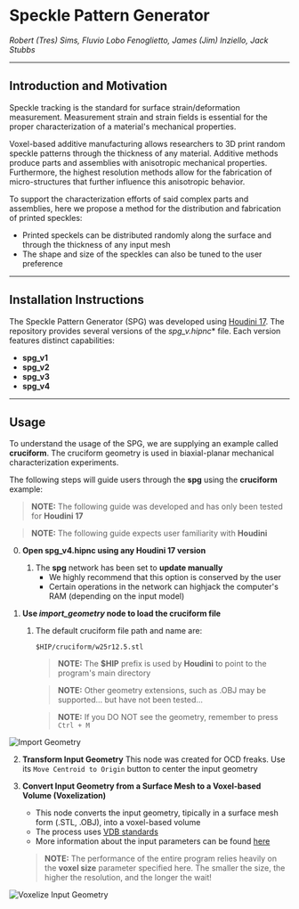 # Speckle Pattern Generator
_Robert (Tres) Sims, Fluvio Lobo Fenoglietto, James (Jim) Inziello, Jack Stubbs_

---

## Introduction and Motivation
Speckle tracking is the standard for surface strain/deformation measurement. Measurement strain and strain fields is essential for the proper characterization of a material's mechanical properties.

Voxel-based additive manufacturing allows researchers to 3D print random speckle patterns through the thickness of any material. Additive methods produce parts and assemblies with anisotropic mechanical properties. Furthermore, the highest resolution methods allow for the fabrication of micro-structures that further influence this anisotropic behavior.

To support the characterization efforts of said complex parts and assemblies, here we propose a method for the distribution and fabrication of printed speckles:
* Printed speckels can be distributed randomly along the surface and through the thickness of any input mesh
* The shape and size of the speckles can also be tuned to the user preference

---

## Installation Instructions
The Speckle Pattern Generator (SPG) was developed using [Houdini 17](https://www.sidefx.com/products/houdini/). The repository provides several versions of the **spg_v*.hipnc** file. Each version features distinct capabilities:
* **spg_v1**
* **spg_v2**
* **spg_v3**
* **spg_v4**

---

## Usage
To understand the usage of the SPG, we are supplying an example called **cruciform**. The cruciform geometry is used in biaxial-planar mechanical characterization experiments.

The following steps will guide users through the **spg** using the **cruciform** example:
> **NOTE:** The following guide was developed and has only been tested for **Houdini 17**

> **NOTE:** The following guide expects user familiarity with **Houdini**

0.  **Open spg_v4.hipnc using any Houdini 17 version**
    1.  The **spg** network has been set to **update manually**
        *   We highly recommend that this option is conserved by the user
        *   Certain operations in the network can highjack the computer's RAM (depending on the input model)

1.  **Use _import_geometry_ node to load the cruciform file**
    1.  The default cruciform file path and name are:
        ```
        $HIP/cruciform/w25r12.5.stl
        ```
        > **NOTE:** The **$HIP** prefix is used by **Houdini** to point to the program's main directory
        
        > **NOTE:** Other geometry extensions, such as .OBJ may be supported... but have not been tested...
        
        > **NOTE:** If you DO NOT see the geometry, remember to press `Ctrl + M`
        
![Import Geometry](https://github.com/pd3d/spg/blob/master/media/cruciform_fig_import.PNG)   

2.  **Transform Input Geometry**
    This node was created for OCD freaks. Use its `Move Centroid to Origin` button to center the input geometry
    
3.  **Convert Input Geometry from a Surface Mesh to a Voxel-based Volume (Voxelization)**
    *   This node converts the input geometry, tipically in a surface mesh form (.STL, .OBJ), into a voxel-based volume
    *   The process uses [VDB standards](https://www.openvdb.org/about/)
    *   More information about the input parameters can be found [here](https://www.sidefx.com/docs/houdini/nodes/sop/vdbfrompolygons.html)
    
    > **NOTE:** The performance of the entire program relies heavily on the **voxel size** parameter specified here. The smaller the size, the higher the resolution, and the longer the wait!
    
![Voxelize Input Geometry](https://github.com/pd3d/spg/blob/master/media/cruciform_fig_voxelize.PNG)
